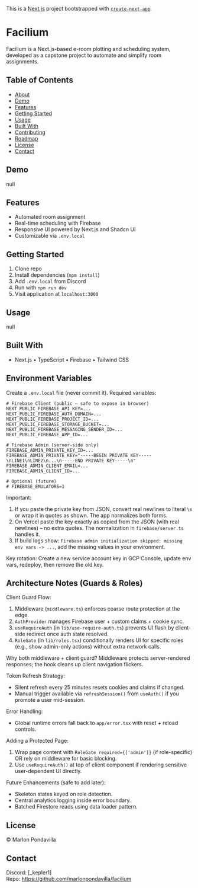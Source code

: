 This is a [Next.js](https://nextjs.org) project bootstrapped with [`create-next-app`](https://nextjs.org/docs/app/api-reference/cli/create-next-app).

# Facilium

Facilium is a Next.js-based e-room plotting and scheduling system, developed as a capstone project to automate and simplify room assignments.

## Table of Contents

- [About](#about)
- [Demo](#demo)
- [Features](#features)
- [Getting Started](#getting-started)
- [Usage](#usage)
- [Built With](#built-with)
- [Contributing](#contributing)
- [Roadmap](#roadmap)
- [License](#license)
- [Contact](#contact)

## Demo

null

## Features

- Automated room assignment
- Real-time scheduling with Firebase
- Responsive UI powered by Next.js and Shadcn UI
- Customizable via `.env.local`

## Getting Started

1. Clone repo
2. Install dependencies (`npm install`)
3. Add `.env.local` from Discord
4. Run with `npm run dev`
5. Visit application at `localhost:3000`

## Usage

null

## Built With

- Next.js • TypeScript • Firebase • Tailwind CSS

## Environment Variables

Create a `.env.local` file (never commit it). Required variables:

```
# Firebase Client (public – safe to expose in browser)
NEXT_PUBLIC_FIREBASE_API_KEY=...
NEXT_PUBLIC_FIREBASE_AUTH_DOMAIN=...
NEXT_PUBLIC_FIREBASE_PROJECT_ID=...
NEXT_PUBLIC_FIREBASE_STORAGE_BUCKET=...
NEXT_PUBLIC_FIREBASE_MESSAGING_SENDER_ID=...
NEXT_PUBLIC_FIREBASE_APP_ID=...

# Firebase Admin (server-side only)
FIREBASE_ADMIN_PRIVATE_KEY_ID=...
FIREBASE_ADMIN_PRIVATE_KEY="-----BEGIN PRIVATE KEY-----\nLINE1\nLINE2\n...\n-----END PRIVATE KEY-----\n"
FIREBASE_ADMIN_CLIENT_EMAIL=...
FIREBASE_ADMIN_CLIENT_ID=...

# Optional (future)
# FIREBASE_EMULATORS=1
```

Important:

1. If you paste the private key from JSON, convert real newlines to literal `\n` or wrap it in quotes as shown. The app normalizes both forms.
2. On Vercel paste the key exactly as copied from the JSON (with real newlines) – no extra quotes. The normalization in `firebase/server.ts` handles it.
3. If build logs show: `Firebase admin initialization skipped: missing env vars -> ...`, add the missing values in your environment.

Key rotation: Create a new service account key in GCP Console, update env vars, redeploy, then remove the old key.

## Architecture Notes (Guards & Roles)

Client Guard Flow:

1. Middleware (`middleware.ts`) enforces coarse route protection at the edge.
2. `AuthProvider` manages Firebase user + custom claims + cookie sync.
3. `useRequireAuth` (in `lib/use-require-auth.ts`) prevents UI flash by client-side redirect once auth state resolved.
4. `RoleGate` (in `lib/roles.tsx`) conditionally renders UI for specific roles (e.g., show admin-only actions) without extra network calls.

Why both middleware + client guard? Middleware protects server-rendered responses; the hook cleans up client navigation flickers.

Token Refresh Strategy:

- Silent refresh every 25 minutes resets cookies and claims if changed.
- Manual trigger available via `refreshSession()` from `useAuth()` if you promote a user mid-session.

Error Handling:

- Global runtime errors fall back to `app/error.tsx` with reset + reload controls.

Adding a Protected Page:

1. Wrap page content with `RoleGate required={['admin']}` (if role-specific) OR rely on middleware for basic blocking.
2. Use `useRequireAuth()` at top of client component if rendering sensitive user-dependent UI directly.

Future Enhancements (safe to add later):

- Skeleton states keyed on role detection.
- Central analytics logging inside error boundary.
- Batched Firestore reads using data loader pattern.

## License

© Marlon Pondavilla

## Contact

Discord: [_kepler1]  
Repo: https://github.com/marlonpondavilla/facilium

